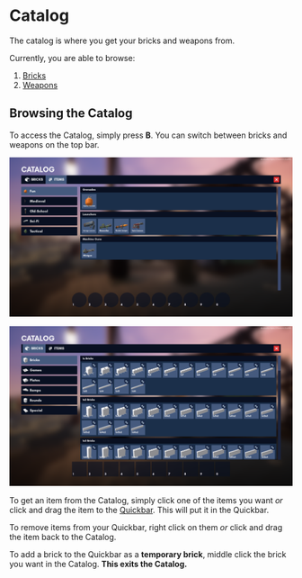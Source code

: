 # Catalog

The catalog is where you get your bricks and weapons from.

Currently, you are able to browse:
1. [Bricks]()
2. [Weapons]()

## Browsing the Catalog

To access the Catalog, simply press **B**. You can switch between bricks and weapons on the top bar.

![Catalog with Bricks](../images/essentials/catalog_bricks.png)

![Catalog with Items](../images/essentials/catalog_items.png)

To get an item from the Catalog, simply click one of the items you want *or* click and drag the item to the [Quickbar](quickbar.md). This will put it in the Quickbar.

To remove items from your Quickbar, right click on them *or* click and drag the item back to the Catalog.

To add a brick to the Quickbar as a **temporary brick**, middle click the brick you want in the Catalog. **This exits the Catalog.**